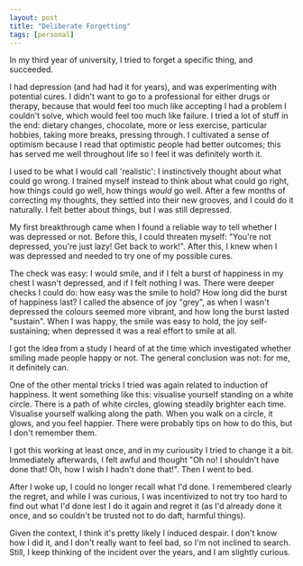 ```yaml
---
layout: post
title: "Deliberate Forgetting"
tags: [personal]
---
```


In my third year of university, I tried to forget a specific thing, and succeeded.

I had depression (and had had it for years), and was experimenting with potential cures. I didn't want to go to a professional for either drugs or therapy, because that would feel too much like accepting I had a problem I couldn't solve, which would feel too much like failure. I tried a lot of stuff in the end: dietary changes, chocolate, more or less exercise, particular hobbies, taking more breaks, pressing through. I cultivated a sense of optimism because I read that optimistic people had better outcomes; this has served me well throughout life so I feel it was definitely worth it.

I used to be what I would call 'realistic': I instinctively thought about what could go wrong. I trained myself instead to think about what could go right, how things could go well, how things *would* go well. After a few months of correcting my thoughts, they settled into their new grooves, and I could do it naturally. I felt better about things, but I was still depressed.

My first breakthrough came when I found a reliable way to tell whether I was depressed or not. Before this, I could threaten myself: "You're not depressed, you're just lazy! Get back to work!". After this, I knew when I was depressed and needed to try one of my possible cures.

The check was easy: I would smile, and if I felt a burst of happiness in my chest I wasn't depressed, and if I felt nothing I was. There were deeper checks I could do: how easy was the smile to hold? How long did the burst of happiness last? I called the absence of joy "grey", as when I wasn't depressed the colours seemed more vibrant, and how long the burst lasted "sustain". When I was happy, the smile was easy to hold, the joy self-sustaining; when depressed it was a real effort to smile at all.

I got the idea from a study I heard of at the time which investigated whether smiling made people happy or not. The general conclusion was not: for me, it definitely can.

One of the other mental tricks I tried was again related to induction of happiness. It went something like this: visualise yourself standing on a white circle. There is a path of white circles, glowing steadily brighter each time. Visualise yourself walking along the path. When you walk on a circle, it glows, and you feel happier. There were probably tips on how to do this, but I don't remember them.

I got this working at least once, and in my curiousity I tried to change it a bit. Immediately afterwards, I felt awful and thought "Oh no! I shouldn't have done that! Oh, how I wish I hadn't done that!". Then I went to bed.

After I woke up, I could no longer recall what I'd done. I remembered clearly the regret, and while I was curious, I was incentivized to not try too hard to find out what I'd done lest I do it again and regret it (as I'd already done it once, and so couldn't be trusted not to do daft, harmful things).

Given the context, I think it's pretty likely I induced despair. I don't know how I did it, and I don't really want to feel bad, so I'm not inclined to search. Still, I keep thinking of the incident over the years, and I am slightly curious.
